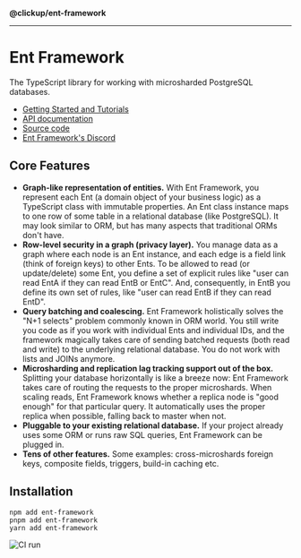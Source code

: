**@clickup/ent-framework**

***

# Ent Framework

The TypeScript library for working with microsharded PostgreSQL databases.

- [Getting Started and Tutorials](https://ent-framework.net)
- [API documentation](https://github.com/clickup/ent-framework/blob/master/docs/globals.md)
- [Source code](https://github.com/clickup/ent-framework)
- [Ent Framework's Discord](https://discord.com/invite/QXvN6VTCKS)

## Core Features

- **Graph-like representation of entities.** With Ent Framework, you represent
  each Ent (a domain object of your business logic) as a TypeScript class with
  immutable properties. An Ent class instance maps to one row of some table in a
  relational database (like PostgreSQL). It may look similar to ORM, but has
  many aspects that traditional ORMs don't have.
- **Row-level security in a graph (privacy layer).** You manage data as a graph
  where each node is an Ent instance, and each edge is a field link (think of
  foreign keys) to other Ents. To be allowed to read (or update/delete) some
  Ent, you define a set of explicit rules like "user can read EntA if they can
  read EntB or EntC". And, consequently, in EntB you define its own set of
  rules, like "user can read EntB if they can read EntD".
- **Query batching and coalescing.** Ent Framework holistically solves the "N+1
  selects" problem commonly known in ORM world. You still write you code as if
  you work with individual Ents and individual IDs, and the framework magically
  takes care of sending batched requests (both read and write) to the underlying
  relational database. You do not work with lists and JOINs anymore.
- **Microsharding and replication lag tracking support out of the box.**
  Splitting your database horizontally is like a breeze now: Ent Framework takes
  care of routing the requests to the proper microshards. When scaling reads,
  Ent Framework knows whether a replica node is "good enough" for that
  particular query. It automatically uses the proper replica when possible,
  falling back to master when not.
- **Pluggable to your existing relational database.** If your project already
  uses some ORM or runs raw SQL queries, Ent Framework can be plugged in.
- **Tens of other features.** Some examples: cross-microshards foreign keys,
  composite fields, triggers, build-in caching etc.

## Installation

```
npm add ent-framework
pnpm add ent-framework
yarn add ent-framework
```

![CI run](https://github.com/clickup/ent-framework/actions/workflows/ci.yml/badge.svg?branch=main)
